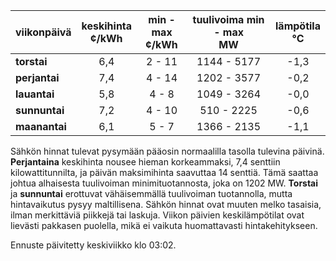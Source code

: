 | viikonpäivä  | keskihinta<br>¢/kWh | min - max<br>¢/kWh | tuulivoima min - max<br>MW | lämpötila<br>°C |
|:-------------|:----------------:|:----------------:|:-------------:|:-------------:|
| **torstai**  |       6,4        |       2 - 11     |   1144 - 5177 |     -1,3      |
| **perjantai**|       7,4        |       4 - 14     |   1202 - 3577 |     -0,2      |
| **lauantai** |       5,8        |       4 - 8      |   1049 - 3264 |     -0,0      |
| **sunnuntai**|       7,2        |       4 - 10     |    510 - 2225 |     -0,6      |
| **maanantai**|       6,1        |       5 - 7      |   1366 - 2135 |     -1,1      |

Sähkön hinnat tulevat pysymään pääosin normaalilla tasolla tulevina päivinä. **Perjantaina** keskihinta nousee hieman korkeammaksi, 7,4 senttiin kilowattitunnilta, ja päivän maksimihinta saavuttaa 14 senttiä. Tämä saattaa johtua alhaisesta tuulivoiman minimituotannosta, joka on 1202 MW. **Torstai** ja **sunnuntai** erottuvat vähäisemmällä tuulivoiman tuotannolla, mutta hintavaikutus pysyy maltillisena. Sähkön hinnat ovat muuten melko tasaisia, ilman merkittäviä piikkejä tai laskuja. Viikon päivien keskilämpötilat ovat lievästi pakkasen puolella, mikä ei vaikuta huomattavasti hintakehitykseen. 

Ennuste päivitetty keskiviikko klo 03:02.
